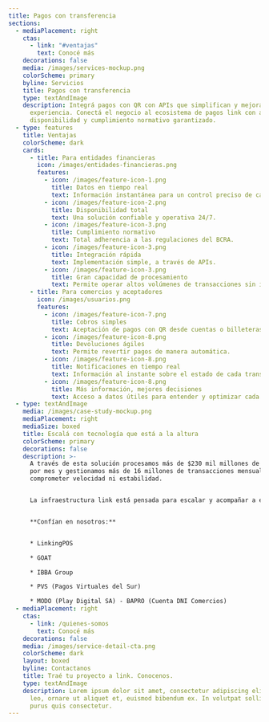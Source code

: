 ```yaml
---
title: Pagos con transferencia
sections:
  - mediaPlacement: right
    ctas:
      - link: "#ventajas"
        text: Conocé más
    decorations: false
    media: /images/services-mockup.png
    colorScheme: primary
    byline: Servicios
    title: Pagos con transferencia
    type: textAndImage
    description: Integrá pagos con QR con APIs que simplifican y mejoran la
      experiencia. Conectá el negocio al ecosistema de pagos link con alta
      disponibilidad y cumplimiento normativo garantizado.
  - type: features
    title: Ventajas
    colorScheme: dark
    cards:
      - title: Para entidades financieras
        icon: /images/entidades-financieras.png
        features:
          - icon: /images/feature-icon-1.png
            title: Datos en tiempo real
            text: Información instantánea para un control preciso de cada transacción.
          - icon: /images/feature-icon-2.png
            title: Disponibilidad total
            text: Una solución confiable y operativa 24/7.
          - icon: /images/feature-icon-3.png
            title: Cumplimiento normativo
            text: Total adherencia a las regulaciones del BCRA.
          - icon: /images/feature-icon-3.png
            title: Integración rápida
            text: Implementación simple, a través de APIs.
          - icon: /images/feature-icon-3.png
            title: Gran capacidad de procesamiento
            text: Permite operar altos volúmenes de transacciones sin interrupciones.
      - title: Para comercios y aceptadores
        icon: /images/usuarios.png
        features:
          - icon: /images/feature-icon-7.png
            title: Cobros simples
            text: Aceptación de pagos con QR desde cuentas o billeteras.
          - icon: /images/feature-icon-8.png
            title: Devoluciones ágiles
            text: Permite revertir pagos de manera automática.
          - icon: /images/feature-icon-8.png
            title: Notificaciones en tiempo real
            text: Información al instante sobre el estado de cada transacción.
          - icon: /images/feature-icon-8.png
            title: Más información, mejores decisiones
            text: Acceso a datos útiles para entender y optimizar cada operación.
  - type: textAndImage
    media: /images/case-study-mockup.png
    mediaPlacement: right
    mediaSize: boxed
    title: Escalá con tecnología que está a la altura
    colorScheme: primary
    decorations: false
    description: >-
      A través de esta solución procesamos más de $230 mil millones de cobros
      por mes y gestionamos más de 16 millones de transacciones mensuales, sin
      comprometer velocidad ni estabilidad.


      La infraestructura link está pensada para escalar y acompañar a entidades financieras en constante crecimiento.


      **Confían en nosotros:**


      * LinkingPOS

      * GOAT

      * IBBA Group

      * PVS (Pagos Virtuales del Sur)

      * MODO (Play Digital SA) - BAPRO (Cuenta DNI Comercios)
  - mediaPlacement: right
    ctas:
      - link: /quienes-somos
        text: Conocé más
    decorations: false
    media: /images/service-detail-cta.png
    colorScheme: dark
    layout: boxed
    byline: Contactanos
    title: Traé tu proyecto a link. Conocenos.
    type: textAndImage
    description: Lorem ipsum dolor sit amet, consectetur adipiscing elit. Duis enim
      leo, ornare ut aliquet et, euismod bibendum ex. In volutpat sollicitudin
      purus quis consectetur.
---
```

